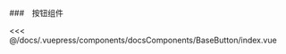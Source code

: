 ###　按钮组件

<common-code-format>
<<< @/docs/.vuepress/components/docsComponents/BaseButton/index.vue
</common-code-format>